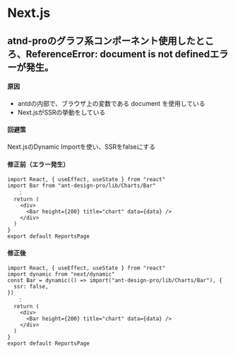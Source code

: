 # Next.js


## atnd-proのグラフ系コンポーネント使用したところ、ReferenceError: document is not definedエラーが発生。
 
#### 原因
 - antdの内部で、ブラウザ上の変数である document を使用している
 - Next.jsがSSRの挙動をしている

 
#### 回避策
Next.jsのDynamic Importを使い、SSRをfalseにする
 
#### 修正前（エラー発生）

```
import React, { useEffect, useState } from "react"
import Bar from "ant-design-pro/lib/Charts/Bar"
　　：
  return (
    <div>
      <Bar height={200} title="chart" data={data} />
    </div>
  )
}
export default ReportsPage
```
 
#### 修正後
```
import React, { useEffect, useState } from "react"
import dynamic from "next/dynamic"
const Bar = dynamic(() => import("ant-design-pro/lib/Charts/Bar"), {
  ssr: false,
})
　　：
  return (
    <div>
      <Bar height={200} title="chart" data={data} />
    </div>
  )
}
export default ReportsPage
```
